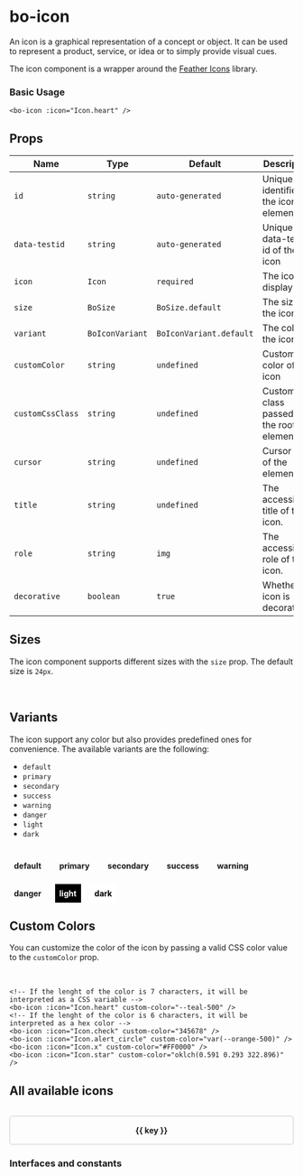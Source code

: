 <script setup lang="ts">
import { BoIcon, Icon, BoIconVariant } from "@/components/bo-icon/index";
import { BoSize } from "@/lib/bo-size";

const iconList = Object.values(Icon);
</script>

# bo-icon

An icon is a graphical representation of a concept or object. It can be used to represent a product, service, or idea or to simply provide visual cues.

The icon component is a wrapper around the [Feather Icons](https://feathericons.com/) library.

### Basic Usage

```vue
<bo-icon :icon="Icon.heart" />
```

## Props

| Name             | Type            | Default                 | Description                                 |
| ---------------- | --------------- | ----------------------- | ------------------------------------------- |
| `id`             | `string`        | `auto-generated`        | Unique identifier for the icon element      |
| `data-testid`    | `string`        | `auto-generated`        | Unique data-test-id of the icon             |
| `icon`           | `Icon`          | `required`              | The icon to display                         |
| `size`           | `BoSize`        | `BoSize.default`        | The size of the icon                        |
| `variant`        | `BoIconVariant` | `BoIconVariant.default` | The color of the icon                       |
| `customColor`    | `string`        | `undefined`             | Custom color of the icon                    |
| `customCssClass` | `string`        | `undefined`             | Custom css class passed to the root element |
| `cursor`         | `string`        | `undefined`             | Cursor type of the element.                 |
| `title`          | `string`        | `undefined`             | The accessible title of the icon.           |
| `role`           | `string`        | `img`                   | The accessibility role of the icon.         |
| `decorative`     | `boolean`       | `true`                  | Whether the icon is decorative.             |

## Sizes

The icon component supports different sizes with the `size` prop. The default size is `24px`.

<div style="display: flex; gap: 1rem; flex-wrap: wrap; margin-top: 2rem;">
  <bo-icon :icon="Icon.heart" :size="16" />
  <bo-icon :icon="Icon.heart" :size="32" />
  <bo-icon :icon="Icon.heart" :size="64" />
</div>

## Variants

The icon support any color but also provides predefined ones for convenience.
The available variants are the following:

- `default`
- `primary`
- `secondary`
- `success`
- `warning`
- `danger`
- `light`
- `dark`

<div style="display: flex; gap: 1rem; flex-wrap: wrap; margin-top: 2rem; ">
  <span style="display: flex; gap: 1rem; align-items: center; flex-direction: column;  padding: 0.5rem">
	<bo-icon :icon="Icon.heart" :variant="BoIconVariant.default" />
	<span style="font-weight: bold; font-size: 0.875rem;">default</span>
  </span>
  <span style="display: flex; gap: 1rem; align-items: center; flex-direction: column;  padding: 0.5rem">
	<bo-icon :icon="Icon.heart" :variant="BoIconVariant.primary" />
	<span style="font-weight: bold; font-size: 0.875rem;">primary</span>
  </span>
  <span style="display: flex; gap: 1rem; align-items: center; flex-direction: column; padding: 0.5rem">
	<bo-icon :icon="Icon.heart" :variant="BoIconVariant.secondary" />
	<span style="font-weight: bold; font-size: 0.875rem;">secondary</span>
  </span>
  <span style="display: flex; gap: 1rem; align-items: center; flex-direction: column; padding: 0.5rem">
	<bo-icon :icon="Icon.heart" :variant="BoIconVariant.success" />
	<span style="font-weight: bold; font-size: 0.875rem;">success</span>
  </span>
  <span style="display: flex; gap: 1rem; align-items: center; flex-direction: column; padding: 0.5rem">
	<bo-icon :icon="Icon.heart" :variant="BoIconVariant.warning" />
	<span style="font-weight: bold; font-size: 0.875rem;">warning</span>
  </span>
  <span style="display: flex; gap: 1rem; align-items: center; flex-direction: column; padding: 0.5rem">
	<bo-icon :icon="Icon.heart" :variant="BoIconVariant.danger" />
	<span style="font-weight: bold; font-size: 0.875rem;">danger</span>
  </span>
  <span style="display: flex; gap: 1rem; align-items: center; flex-direction: column; padding: 0.5rem; background-color: #000;">
	<bo-icon :icon="Icon.heart" :variant="BoIconVariant.light" />
	<span style="font-weight: bold; font-size: 0.875rem; color: #fff;">light</span>
  </span>
  <span style="display: flex; gap: 1rem; align-items: center; flex-direction: column; background-color: #fff; padding: 0.5rem">
	<bo-icon :icon="Icon.heart" :variant="BoIconVariant.dark" />
	<span style="font-weight: bold; font-size: 0.875rem; color: #000;">dark</span>
  </span>
</div>

## Custom Colors

You can customize the color of the icon by passing a valid CSS color value to the `customColor` prop.

<div style="display: flex; gap: 1rem; flex-wrap: wrap; margin-top: 2rem;">
  <bo-icon :icon="Icon.heart" custom-color="--teal-500" />
  <bo-icon :icon="Icon.check" custom-color="345678" />
  <bo-icon :icon="Icon.alert_circle" custom-color="var(--orange-500)" />
  <bo-icon :icon="Icon.x" custom-color="#FF0000" />
  <bo-icon :icon="Icon.star" custom-color="oklch(0.591 0.293 322.896)" />
</div>

```vue
<!-- If the lenght of the color is 7 characters, it will be interpreted as a CSS variable -->
<bo-icon :icon="Icon.heart" custom-color="--teal-500" />
<!-- If the lenght of the color is 6 characters, it will be interpreted as a hex color -->
<bo-icon :icon="Icon.check" custom-color="345678" />
<bo-icon :icon="Icon.alert_circle" custom-color="var(--orange-500)" />
<bo-icon :icon="Icon.x" custom-color="#FF0000" />
<bo-icon :icon="Icon.star" custom-color="oklch(0.591 0.293 322.896)" />
```

## All available icons

<div style="display: grid; grid-template-columns: repeat(auto-fit, minmax(8rem, 1fr)); gap: 1rem; margin-top: 2rem;">
  <div v-for="(value, key) in Icon" :key="key" style="display: flex; flex-direction: column; gap: 0.5rem; align-items: center; padding: 1rem; border: 1px solid #ccc; border-radius: 0.25rem;">
    <bo-icon :icon="value" />
	<span style="font-weight: bold; font-size: 0.875rem;">{{ key }}</span>
  </div>
</div>

### Interfaces and constants
